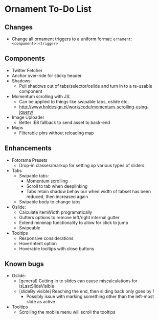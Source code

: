 # Ornament To-Do List

## Changes

- Change all ornament triggers to a uniform format: `ornament:<component>:<trigger>`

## Components

- Twitter Fetcher
- Anchor over-ride for sticky header
- Shadows:
  - Pull shadows out of tabs/selector/oslide and turn in to a re-usable component
- Momentum scrolling with JS:
  - Can be applied to things like swipable tabs, oslide etc.
  - http://www.hnldesign.nl/work/code/momentum-scrolling-using-jquery/
- Image Uploader
  - Better IE8 fallback to send asset to back-end 
- Maps
  - Filterable pins without reloading map

## Enhancements

- Fotorama Presets
  - Drop-in classes/markup for setting up various types of sliders
- Tabs
  - Swipable tabs:
    - Momentum scrolling
    - Scroll to tab when deeplinking
    - Tabs retain shadow behaviour when width of tabset has been reduced, then increased again
  - Swipable body to change tabs
- Oslide:
  - Calculate itemWidth programatically
  - Gutters options to remove left/right internal gutter
  - Extend minimap functionality to allow for click to jump
  - Swipeable
- Tooltips
  - Responsive considerations  
  - HoverIntent option  
  - Hoverable tooltips with close buttons 

## Known bugs

- Oslide:
  - [general] Cutting in to slides can cause miscalculations for isLastSlideVisible
  - [slideBy visible] Reaching the end, then sliding back only goes by 1
    - Possibly issue with marking something other than the left-most slide as active
- Tooltips
  - Scrolling the mobile menu will scroll the tooltips 